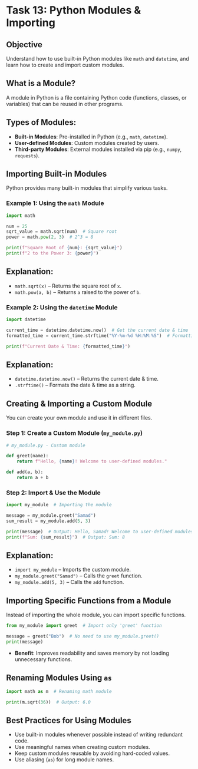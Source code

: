 # Task 13: Python Modules & Importing

## Objective

Understand how to use built-in Python modules like `math` and `datetime`, and learn how to create and import custom modules.

## What is a Module?

A module in Python is a file containing Python code (functions, classes, or variables) that can be reused in other programs.

## Types of Modules:

- **Built-in Modules**: Pre-installed in Python (e.g., `math`, `datetime`).
- **User-defined Modules**: Custom modules created by users.
- **Third-party Modules**: External modules installed via pip (e.g., `numpy`, `requests`).

## Importing Built-in Modules

Python provides many built-in modules that simplify various tasks.

### Example 1: Using the `math` Module

```python
import math

num = 25
sqrt_value = math.sqrt(num)  # Square root
power = math.pow(2, 3)  # 2^3 = 8

print(f"Square Root of {num}: {sqrt_value}")
print(f"2 to the Power 3: {power}")
```
## Explanation:

- `math.sqrt(x)` – Returns the square root of `x`.
- `math.pow(a, b)` – Returns `a` raised to the power of `b`.

### Example 2: Using the `datetime` Module

```python
import datetime

current_time = datetime.datetime.now()  # Get the current date & time
formatted_time = current_time.strftime("%Y-%m-%d %H:%M:%S")  # Formatting date

print(f"Current Date & Time: {formatted_time}")
```
## Explanation:

- `datetime.datetime.now()` – Returns the current date & time.
- `.strftime()` – Formats the date & time as a string.

## Creating & Importing a Custom Module

You can create your own module and use it in different files.

### Step 1: Create a Custom Module (`my_module.py`)

```python
# my_module.py - Custom module

def greet(name):
    return f"Hello, {name}! Welcome to user-defined modules."

def add(a, b):
    return a + b
```
### Step 2: Import & Use the Module

```python
import my_module  # Importing the module

message = my_module.greet("Samad")
sum_result = my_module.add(5, 3)

print(message)  # Output: Hello, Samad! Welcome to user-defined modules.
print(f"Sum: {sum_result}")  # Output: Sum: 8
```
## Explanation:

- `import my_module` – Imports the custom module.
- `my_module.greet("Samad")` – Calls the `greet` function.
- `my_module.add(5, 3)` – Calls the `add` function.

## Importing Specific Functions from a Module

Instead of importing the whole module, you can import specific functions.

```python
from my_module import greet  # Import only 'greet' function

message = greet("Bob")  # No need to use my_module.greet()
print(message)
```
- **Benefit**: Improves readability and saves memory by not loading unnecessary functions.

## Renaming Modules Using `as`

```python
import math as m  # Renaming math module

print(m.sqrt(36))  # Output: 6.0
```
## Best Practices for Using Modules

- Use built-in modules whenever possible instead of writing redundant code.
- Use meaningful names when creating custom modules.
- Keep custom modules reusable by avoiding hard-coded values.
- Use aliasing (`as`) for long module names.
